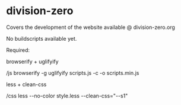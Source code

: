 # division-zero
Covers the development of the website available @ division-zero.org

No buildscripts available yet.

Required:

browserify + uglifyify

/js browserify -g uglifyify scripts.js -c -o scripts.min.js

less + clean-css

/css less --no-color style.less --clean-css="--s1" 
